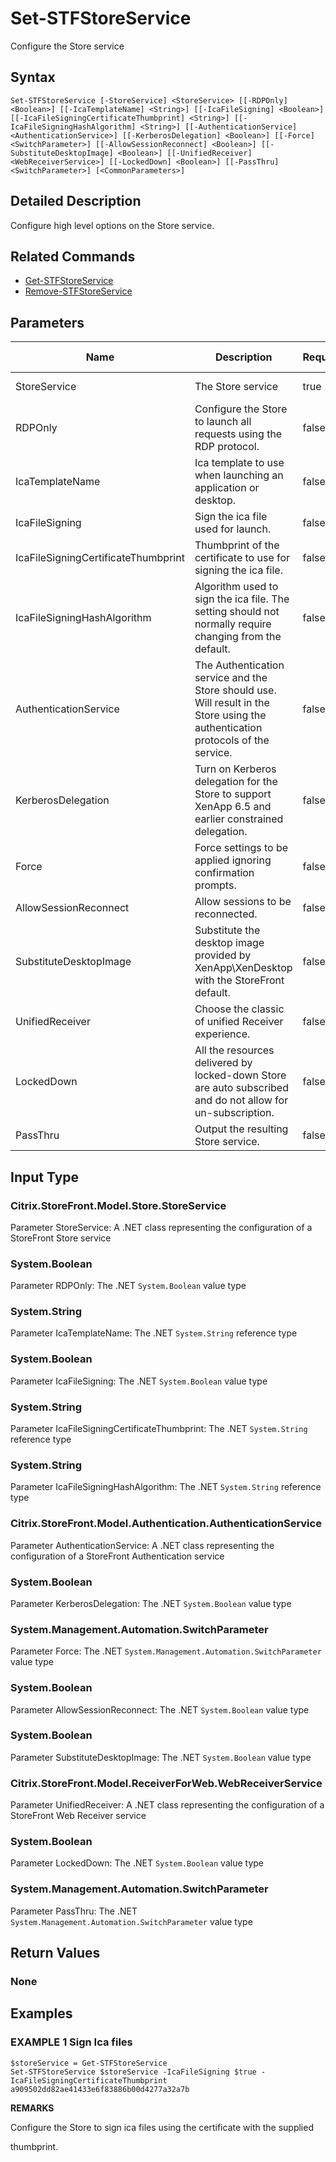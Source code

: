 ﻿# Set-STFStoreService

Configure the Store service

## Syntax

```
Set-STFStoreService [-StoreService] <StoreService> [[-RDPOnly] <Boolean>] [[-IcaTemplateName] <String>] [[-IcaFileSigning] <Boolean>] [[-IcaFileSigningCertificateThumbprint] <String>] [[-IcaFileSigningHashAlgorithm] <String>] [[-AuthenticationService] <AuthenticationService>] [[-KerberosDelegation] <Boolean>] [[-Force] <SwitchParameter>] [[-AllowSessionReconnect] <Boolean>] [[-SubstituteDesktopImage] <Boolean>] [[-UnifiedReceiver] <WebReceiverService>] [[-LockedDown] <Boolean>] [[-PassThru] <SwitchParameter>] [<CommonParameters>]
```

## Detailed Description

Configure high level options on the Store service.

## Related Commands

* [Get-STFStoreService](Get-STFStoreService.md)
* [Remove-STFStoreService](Remove-STFStoreService.md)

## Parameters

| Name   | Description | Required? | Pipeline Input | Default Value |
| --- | --- | --- | --- | --- |
|StoreService|The Store service|true|true (ByValue)| |
|RDPOnly|Configure the Store to launch all requests using the RDP protocol.|false|false| |
|IcaTemplateName|Ica template to use when launching an application or desktop.|false|false| |
|IcaFileSigning|Sign the ica file used for launch.|false|false| |
|IcaFileSigningCertificateThumbprint|Thumbprint of the certificate to use for signing the ica file.|false|false| |
|IcaFileSigningHashAlgorithm|Algorithm used to sign the ica file. The setting should not normally require changing from the default.|false|false| |
|AuthenticationService|The Authentication service and the Store should use. Will result in the Store using the authentication protocols of the service.|false|false| |
|KerberosDelegation|Turn on Kerberos delegation for the Store to support XenApp 6.5 and earlier constrained delegation.|false|false| |
|Force|Force settings to be applied ignoring confirmation prompts.|false|false| |
|AllowSessionReconnect|Allow sessions to be reconnected.|false|false| |
|SubstituteDesktopImage|Substitute the desktop image provided by XenApp\XenDesktop with the StoreFront default.|false|false| |
|UnifiedReceiver|Choose the classic of unified Receiver experience.|false|false| |
|LockedDown|All the resources delivered by locked-down Store are auto subscribed and do not allow for un-subscription.|false|false| |
|PassThru|Output the resulting Store service.|false|false| |

## Input Type

### Citrix.StoreFront.Model.Store.StoreService

Parameter StoreService: A .NET class representing the configuration of a StoreFront Store service

### System.Boolean

Parameter RDPOnly: The .NET `System.Boolean` value type

### System.String

Parameter IcaTemplateName: The .NET `System.String` reference type

### System.Boolean

Parameter IcaFileSigning: The .NET `System.Boolean` value type

### System.String

Parameter IcaFileSigningCertificateThumbprint: The .NET `System.String` reference type

### System.String

Parameter IcaFileSigningHashAlgorithm: The .NET `System.String` reference type

### Citrix.StoreFront.Model.Authentication.AuthenticationService

Parameter AuthenticationService: A .NET class representing the configuration of a StoreFront Authentication service

### System.Boolean

Parameter KerberosDelegation: The .NET `System.Boolean` value type

### System.Management.Automation.SwitchParameter

Parameter Force: The .NET `System.Management.Automation.SwitchParameter` value type

### System.Boolean

Parameter AllowSessionReconnect: The .NET `System.Boolean` value type

### System.Boolean

Parameter SubstituteDesktopImage: The .NET `System.Boolean` value type

### Citrix.StoreFront.Model.ReceiverForWeb.WebReceiverService

Parameter UnifiedReceiver: A .NET class representing the configuration of a StoreFront Web Receiver service

### System.Boolean

Parameter LockedDown: The .NET `System.Boolean` value type

### System.Management.Automation.SwitchParameter

Parameter PassThru: The .NET `System.Management.Automation.SwitchParameter` value type

## Return Values

### None

## Examples

### EXAMPLE 1 Sign Ica files

```
$storeService = Get-STFStoreService
Set-STFStoreService $storeService -IcaFileSigning $true -IcaFileSigningCertificateThumbprint a909502dd82ae41433e6f83886b00d4277a32a7b
```

**REMARKS**

Configure the Store to sign ica files using the certificate with the supplied 

thumbprint.
